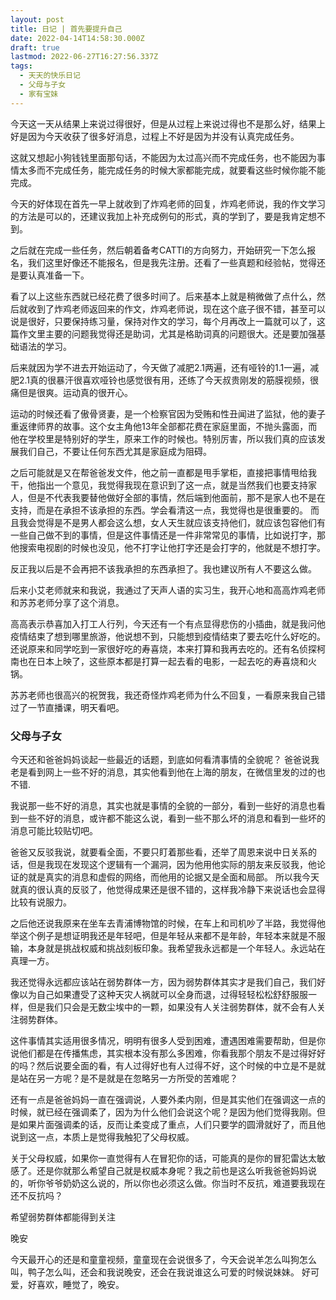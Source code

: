 ```yaml
---
layout: post
title: 日记 | 首先要提升自己
date: 2022-04-14T14:58:30.000Z
draft: true
lastmod: 2022-06-27T16:27:56.337Z
tags:
  - 天天的快乐日记
  - 父母与子女
  - 家有宝妹
---
```

今天这一天从结果上来说过得很好，但是从过程上来说过得也不是那么好，结果上好是因为今天收获了很多好消息，过程上不好是因为并没有认真完成任务。

这就又想起小狗钱钱里面那句话，不能因为太过高兴而不完成任务，也不能因为事情太多而不完成任务，能完成任务的时候大家都能完成，就要看这些时候你能不能完成。

今天的好体现在首先一早上就收到了炸鸡老师的回复，炸鸡老师说，我的作文学习的方法是可以的，还建议我加上补充成例句的形式，真的学到了，要是我肯定想不到。

之后就在完成一些任务，然后朝着备考CATTI的方向努力，开始研究一下怎么报名，我们这里好像还不能报名，但是我先注册。还看了一些真题和经验帖，觉得还是要认真准备一下。

看了以上这些东西就已经花费了很多时间了。后来基本上就是稍微做了点什么，然后就收到了炸鸡老师返回来的作文，炸鸡老师说，现在这个底子很不错，甚至可以说是很好，只要保持练习量，保持对作文的学习，每个月再改上一篇就可以了，这篇作文里主要的问题我觉得还是助词，尤其是格助词真的问题很大。还是要加强基础语法的学习。

后来就因为学不进去开始运动了，今天做了减肥2.1两遍，还有哑铃的1.1一遍，减肥2.1真的很暴汗很喜欢哑铃也感觉很有用，还练了今天叔贵刚发的筋膜视频，很痛但是很爽。运动真的很开心。

运动的时候还看了傲骨贤妻，是一个检察官因为受贿和性丑闻进了监狱，他的妻子重返律师界的故事。这个女主角他13年全部都花费在家庭里面，不抛头露面，而他在学校里是特别好的学生，原来工作的时候也。特别厉害，所以我们真的应该发展我们自己，不要让任何东西尤其是家庭成为阻碍。

之后可能就是又在帮爸爸发文件，他之前一直都是甩手掌柜，直接把事情甩给我干，他指出一个意见，我觉得我现在意识到了这一点，就是当然我们也要支持家人，但是不代表我要替他做好全部的事情，然后端到他面前，那不是家人也不是在支持，而是在承担不该承担的东西。学会看清这一点，我觉得也是很重要的。
而且我会觉得是不是男人都会这么想，女人天生就应该支持他们，就应该包容他们有一些自己做不到的事情，但是这件事情还是一件非常常见的事情，比如说打字，那他搜索电视剧的时候也没见，他不打字让他打字还是会打字的，他就是不想打字。

反正我以后是不会再把不该我承担的东西承担了。我也建议所有人不要这么做。

后来小艾老师就来和我说，我通过了天声人语的实习生，我开心地和高高炸鸡老师和苏苏老师分享了这个消息。

高高表示恭喜加入打工人行列，今天还有一个有点显得悲伤的小插曲，就是我问他疫情结束了想到哪里旅游，他说想不到，只能想到疫情结束了要去吃什么好吃的。还说原来和同学吃到一家很好吃的寿喜烧，本来打算和我再去吃的。还有名侦探柯南也在日本上映了，这些原本都是打算一起去看的电影，一起去吃的寿喜烧和火锅。

苏苏老师也很高兴的祝贺我，我还奇怪炸鸡老师为什么不回复，一看原来我自己错过了一节直播课，明天看吧。

### 父母与子女

今天还和爸爸妈妈谈起一些最近的话题，到底如何看清事情的全貌呢？
爸爸说我老是看到网上一些不好的消息，其实他看到他在上海的朋友，在微信里发的过的也不错.

我说那一些不好的消息，其实也就是事情的全貌的一部分，看到一些好的消息也看到一些不好的消息，或许都不能这么说，看到一些不那么坏的消息和看到一些坏的消息可能比较贴切吧。

爸爸又反驳我说，就要看全面，不要只盯着那些看，还举了周恩来说中日关系的话，但是我现在发现这个逻辑有一个漏洞，因为他用他实际的朋友来反驳我，他论证的就是真实的消息和虚假的网络，而他用的论据又是全面和局部。
所以我今天就真的很认真的反驳了，他觉得成果还是很不错的，这样我冷静下来说话也会显得比较有说服力。

之后他还说我原来在坐车去青浦博物馆的时候，在车上和司机吵了半路，我觉得他举这个例子是想证明我还是年轻吧，但是年轻从来都不是年龄，年轻本来就是不服输，本身就是挑战权威和挑战刻板印象。我希望我永远都是一个年轻人。永远站在真理一方。

我还觉得永远都应该站在弱势群体一方，因为弱势群体其实才是我们自己，我们好像以为自己如果遭受了这种天灾人祸就可以全身而退，过得轻轻松松舒舒服服一样，但是我们只会是无数尘埃中的一颗，如果没有人关注弱势群体，就不会有人关注弱势群体。

这件事情其实适用很多情况，明明有很多人受到困难，遭遇困难需要帮助，但是你说他们都是在传播焦虑，其实根本没有那么多困难，你看我那个朋友不是过得好好的吗？然后说要全面的看，有人过得好也有人过得不好，这个时候的中立是不是就是站在另一方呢？是不是就是在忽略另一方所受的苦难呢？

还有一点是爸爸妈妈一直在强调说，人要外柔内刚，但是其实他们在强调这一点的时候，就已经在强调柔了，因为为什么他们会说这个呢？是因为他们觉得我刚。但是如果片面强调柔的话，反而让柔变成了重点，人们只要学的圆滑就好了，而且他说到这一点，本质上是觉得我触犯了父母权威。

关于父母权威，如果你一直觉得有人在冒犯你的话，可能真的是你的冒犯雷达太敏感了。还是你就那么希望自己就是权威本身呢？我之前也是这么听我爸爸妈妈说的，听你爷爷奶奶这么说的，所以你也必须这么做。你当时不反抗，难道要我现在还不反抗吗？

希望弱势群体都能得到关注

晚安

今天最开心的还是和童童视频，童童现在会说很多了，今天会说羊怎么叫狗怎么叫，鸭子怎么叫，还会和我说晚安，还会在我说谁这么可爱的时候说妹妹。
好可爱，好喜欢，睡觉了，晚安。
